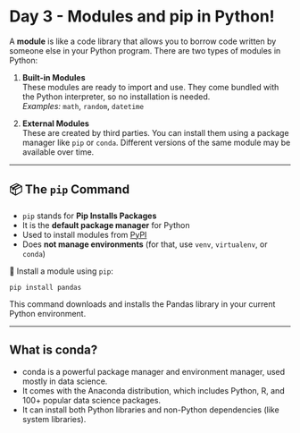 # Day 3 - Modules and pip in Python!

A **module** is like a code library that allows you to borrow code written by someone else in your Python program. There are two types of modules in Python:

1. **Built-in Modules**  
   These modules are ready to import and use. They come bundled with the Python interpreter, so no installation is needed.  
   *Examples:* `math`, `random`, `datetime`

2. **External Modules**  
   These are created by third parties. You can install them using a package manager like `pip` or `conda`. Different versions of the same module may be available over time.

---

## 📦 The `pip` Command

- `pip` stands for **Pip Installs Packages**
- It is the **default package manager** for Python
- Used to install modules from [PyPI](https://pypi.org)
- Does **not manage environments** (for that, use `venv`, `virtualenv`, or `conda`)

🔧 Install a module using `pip`:

```
pip install pandas
```
This command downloads and installs the Pandas library in your current Python environment.

---

## What is conda?

- conda is a powerful package manager and environment manager, used mostly in data science.
- It comes with the Anaconda distribution, which includes Python, R, and 100+ popular data science packages.
- It can install both Python libraries and non-Python dependencies (like system libraries).
